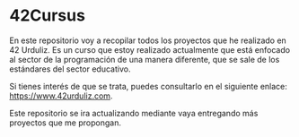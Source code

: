 # 42Cursus
En este repositorio voy a recopilar todos los proyectos que he realizado en 42 Urduliz. Es un curso que estoy realizado actualmente que está enfocado al sector de la programación de una manera diferente, que se sale de los estándares del sector educativo. 

Si tienes interés de que se trata, puedes consultarlo en el siguiente enlace: https://www.42urduliz.com.

Este repositorio se ira actualizando mediante vaya entregando más proyectos que me propongan. 

